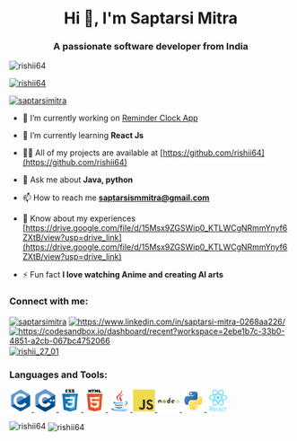 <h1 align="center">Hi 👋, I'm Saptarsi Mitra</h1>
<h3 align="center">A passionate software developer from India</h3>

<p align="left"> <img src="https://komarev.com/ghpvc/?username=rishii64&label=Profile%20views&color=0e75b6&style=flat" alt="rishii64" /> </p>

<p align="left"> <a href="https://github.com/ryo-ma/github-profile-trophy"><img src="https://github-profile-trophy.vercel.app/?username=rishii64" alt="rishii64" /></a> </p>

<p align="left"> <a href="https://twitter.com/saptarsimitra" target="blank"><img src="https://img.shields.io/twitter/follow/saptarsimitra?logo=twitter&style=for-the-badge" alt="saptarsimitra" /></a> </p>

- 🔭 I’m currently working on [Reminder Clock App]([https://rishii64.github.io/EA25-JS-Reminder_clock_Project/](https://rishii64.github.io/EA25-JS_Reminder_Clock_Project/))

- 🌱 I’m currently learning **React Js**

- 👨‍💻 All of my projects are available at [https://github.com/rishii64](https://github.com/rishii64)

- 💬 Ask me about **Java, python**

- 📫 How to reach me **saptarsismmitra@gmail.com**

- 📄 Know about my experiences [https://drive.google.com/file/d/15Msx9ZGSWip0_KTLWCgNRmmYnyf6ZXtB/view?usp=drive_link](https://drive.google.com/file/d/15Msx9ZGSWip0_KTLWCgNRmmYnyf6ZXtB/view?usp=drive_link)

- ⚡ Fun fact **I love watching Anime and creating AI arts**

<h3 align="left">Connect with me:</h3>
<p align="left">
<a href="https://twitter.com/saptarsimitra" target="blank"><img align="center" src="https://raw.githubusercontent.com/rahuldkjain/github-profile-readme-generator/master/src/images/icons/Social/twitter.svg" alt="saptarsimitra" height="30" width="40" /></a>
<a href="https://www.linkedin.com/in/saptarsi-mitra-0268aa226/" target="blank"><img align="center" src="https://raw.githubusercontent.com/rahuldkjain/github-profile-readme-generator/master/src/images/icons/Social/linked-in-alt.svg" alt="https://www.linkedin.com/in/saptarsi-mitra-0268aa226/" height="30" width="40" /></a>
<a href="https://codesandbox.com/https://codesandbox.io/dashboard/recent?workspace=2ebe1b7c-33b0-4851-a2cb-067bc4752066" target="blank"><img align="center" src="https://raw.githubusercontent.com/rahuldkjain/github-profile-readme-generator/master/src/images/icons/Social/codesandbox.svg" alt="https://codesandbox.io/dashboard/recent?workspace=2ebe1b7c-33b0-4851-a2cb-067bc4752066" height="30" width="40" /></a>
<a href="https://instagram.com/rishii_27_01" target="blank"><img align="center" src="https://raw.githubusercontent.com/rahuldkjain/github-profile-readme-generator/master/src/images/icons/Social/instagram.svg" alt="rishii_27_01" height="30" width="40" /></a>
</p>

<h3 align="left">Languages and Tools:</h3>
<p align="left"> <a href="https://www.cprogramming.com/" target="_blank" rel="noreferrer"> <img src="https://raw.githubusercontent.com/devicons/devicon/master/icons/c/c-original.svg" alt="c" width="40" height="40"/> </a> <a href="https://www.w3schools.com/cpp/" target="_blank" rel="noreferrer"> <img src="https://raw.githubusercontent.com/devicons/devicon/master/icons/cplusplus/cplusplus-original.svg" alt="cplusplus" width="40" height="40"/> </a> <a href="https://www.w3schools.com/css/" target="_blank" rel="noreferrer"> <img src="https://raw.githubusercontent.com/devicons/devicon/master/icons/css3/css3-original-wordmark.svg" alt="css3" width="40" height="40"/> </a> <a href="https://www.w3.org/html/" target="_blank" rel="noreferrer"> <img src="https://raw.githubusercontent.com/devicons/devicon/master/icons/html5/html5-original-wordmark.svg" alt="html5" width="40" height="40"/> </a> <a href="https://www.java.com" target="_blank" rel="noreferrer"> <img src="https://raw.githubusercontent.com/devicons/devicon/master/icons/java/java-original.svg" alt="java" width="40" height="40"/> </a> <a href="https://developer.mozilla.org/en-US/docs/Web/JavaScript" target="_blank" rel="noreferrer"> <img src="https://raw.githubusercontent.com/devicons/devicon/master/icons/javascript/javascript-original.svg" alt="javascript" width="40" height="40"/> </a> <a href="https://nodejs.org" target="_blank" rel="noreferrer"> <img src="https://raw.githubusercontent.com/devicons/devicon/master/icons/nodejs/nodejs-original-wordmark.svg" alt="nodejs" width="40" height="40"/> </a> <a href="https://www.python.org" target="_blank" rel="noreferrer"> <img src="https://raw.githubusercontent.com/devicons/devicon/master/icons/python/python-original.svg" alt="python" width="40" height="40"/> </a> <a href="https://reactjs.org/" target="_blank" rel="noreferrer"> <img src="https://raw.githubusercontent.com/devicons/devicon/master/icons/react/react-original-wordmark.svg" alt="react" width="40" height="40"/> </a> </p>

<p><img align="left" src="https://github-readme-stats.vercel.app/api/top-langs?username=rishii64&show_icons=true&locale=en&layout=compact" alt="rishii64" /></p>

<p>&nbsp;<img align="center" src="https://github-readme-stats.vercel.app/api?username=rishii64&show_icons=true&locale=en" alt="rishii64" /></p>
